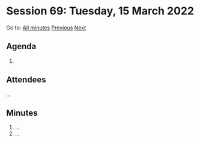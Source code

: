 # Session 69: Tuesday, 15 March 2022

Go to: [All minutes](../../) [Previous](../../2022/03/13.md) [Next](../../2022/03/18.md)

## Agenda

1. 

## Attendees

...

## Minutes

1. ...
1. ...
